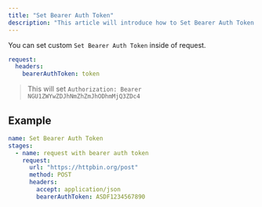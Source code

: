 ```yaml
---
title: "Set Bearer Auth Token"
description: "This article will introduce how to Set Bearer Auth Token."
---
```


You can set custom `Set Bearer Auth Token` inside of request.

```yaml
request:
  headers:
    bearerAuthToken: token
```

> This will set `Authorization: Bearer NGU1ZWYwZDJhNmZhZmJhODhmMjQ3ZDc4`

## Example


```yaml
name: Set Bearer Auth Token
stages:
  - name: request with bearer auth token
    request:
      url: "https://httpbin.org/post"
      method: POST
      headers:
        accept: application/json
        bearerAuthToken: ASDF1234567890
```
